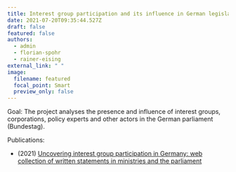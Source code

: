 ```yaml
---
title: Interest group participation and its influence in German legislation
date: 2021-07-20T09:35:44.527Z
draft: false
featured: false
authors:
  - admin
  - florian-spohr
  - rainer-eising
external_link: " "
image:
  filename: featured
  focal_point: Smart
  preview_only: false
---
```

Goal: The project analyses the presence and influence of interest groups, corporations, policy experts and other actors in the German parliament (Bundestag).





Publications:

* (2021) [Uncovering interest group participation in Germany: web collection of written statements in ministries and the parliament](https://www.simon-ress.de/publication/uncovering-interest-group-participation-in-germany-web-collection-of-written-statements-in-ministries-and-the-parliament/)
